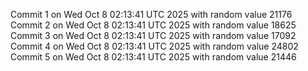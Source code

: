 Commit 1 on Wed Oct  8 02:13:41 UTC 2025 with random value 21176
Commit 2 on Wed Oct  8 02:13:41 UTC 2025 with random value 18625
Commit 3 on Wed Oct  8 02:13:41 UTC 2025 with random value 17092
Commit 4 on Wed Oct  8 02:13:41 UTC 2025 with random value 24802
Commit 5 on Wed Oct  8 02:13:41 UTC 2025 with random value 21446
